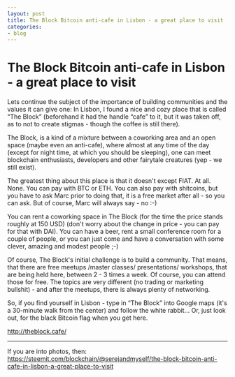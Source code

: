 ```yaml
---
layout: post
title: The Block Bitcoin anti-cafe in Lisbon - a great place to visit
categories:
- blog
---
```


# The Block Bitcoin anti-cafe in Lisbon - a great place to visit

Lets continue the subject of the importance of building communities and the values it can give one: In Lisbon, I found a nice and cozy place that is called “The Block” (beforehand it had the handle “cafe” to it, but it was taken off, as to not to create stigmas - though the coffee is still there).

The Block, is a kind of a mixture between a coworking area and an open space (maybe even an anti-cafe), where almost at any time of the day (except for night time, at which you should be sleeping), one can meet blockchain enthusiasts, developers and other fairytale creatures (yep - we still exist). 

The greatest thing about this place is that it doesn't except FIAT. At all. None. You can pay with BTC or ETH. You can also pay with shitcoins, but you have to ask Marc prior to doing that, it is a free market after all - so you can ask. But of course, Marc will always say - no :-)

You can rent a coworking space in The Block (for the time the price stands roughly at 150 USD) (don't worry about the change in price - you can pay for that with DAI). You can have a beer, rent a small conference room for a couple of people, or you can just come and have a conversation with some clever, amazing and modest people ;-)

Of course, The Block's initial challenge is to build a community. That means, that there are free meetups /master classes/ presentations/ workshops, that are being held here, between 2 - 3 times a week. Of course, you can attend those for free. The topics are very different (no trading or marketing bullshit) - and after the meetups, there is always plenty of networking.

So, if you find yourself in Lisbon - type in “The Block” into Google maps (it's a 30-minute walk from the center) and follow the white rabbit… Or, just look out, for the black Bitcoin flag when you get here.  

http://theblock.cafe/

--------------------------

If you are into photos, then: <br>
https://steemit.com/blockchain/@serejandmyself/the-block-bitcoin-anti-cafe-in-lisbon-a-great-place-to-visit

